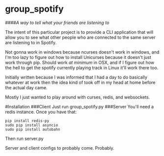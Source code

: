 # group_spotify

####_A way to tell what your friends are listening to_

The intent of this particular project is to provide a CLI application that will allow you to see what other people who are connected to the same server are listening to in Spotify.

Not gonna work in windows because ncurses doesn't work in windows, and I'm too lazy to figure out how to install Unicurses because it doesn't just work through pip. Should work _at minimum_ in OSX, and if I figure out how the hell to get the spotify currently playing track in Linux it'll work there too.

Initially written because I was informed that I had a day to do basically whatever at work then the idea kind of took off in my head at home before the actual day came.

Mostly I just wanted to play around with curses, redis, and websockets.

#Installation
###Client
Just run group_spotify.py
###Server
You'll need a redis instance.  Once you have that:
```
pip install redis-py
sudo pip install asyncio
sudo pip install autobahn
```
Then run server.py

Server and client configs to probably come.  Probably.
